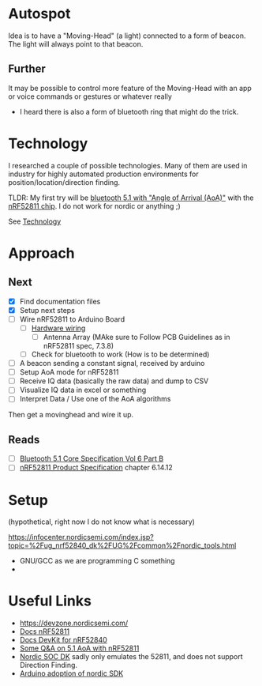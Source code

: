 # Autospot

Idea is to have a "Moving-Head" (a light) connected to a form of beacon. The light will always point to that beacon.

## Further

It may be possible to control more feature of the Moving-Head with an app or voice commands or gestures or whatever really

* I heard there is also a form of bluetooth ring that might do the trick.

# Technology

I researched a couple of possible technologies. Many of them are used in industry for highly automated production environments for position/location/direction finding.

TLDR: My first try will be [bluetooth 5.1 with "Angle of Arrival (AoA)"](https://www.bluetooth.com/blog/new-aoa-aod-bluetooth-capabilities/) 
with the [nRF52811 chip](https://www.nordicsemi.com/Products/Low-power-short-range-wireless/nRF52811/GetStarted).
I do not work for nordic or anything ;)


See [Technology](./research/Technologies.md)

# Approach

## Next

- [x] Find documentation files
- [x] Setup next steps
- [ ] Wire nRF52811 to Arduino Board
    - [ ] [Hardware wiring](https://infocenter.nordicsemi.com/index.jsp?topic=%2Fug_nrf52840_dk%2FUG%2Fcommon%2Fnordic_tools.html)
        - [ ] Antenna Array (MAke sure to Follow PCB Guidelines as in nRF52811 spec, 7.3.8)
    - [ ] Check for bluetooth to work (How is to be determined)
- [ ] A beacon sending a constant signal, received by arduino
- [ ] Setup AoA mode for nRF52811 
- [ ] Receive IQ data (basically the raw data) and dump to CSV
- [ ] Visualize IQ data in excel or something
- [ ] Interpret Data / Use one of the AoA algorithms

Then get a movinghead and wire it up.
 
    
## Reads

- [ ] [Bluetooth 5.1 Core Specification Vol 6 Part B](./research/ext_resources/Core_v5.1.pdf)
- [ ] [nRF52811 Product Specification](./research/ext_resources/nRF52811_PS_v1.0.pdf)  chapter 6.14.12

# Setup

(hypothetical, right now I do not know what is necessary)

https://infocenter.nordicsemi.com/index.jsp?topic=%2Fug_nrf52840_dk%2FUG%2Fcommon%2Fnordic_tools.html

* GNU/GCC as we are programming C something
* 

# Useful Links

* https://devzone.nordicsemi.com/
* [Docs nRF52811](https://infocenter.nordicsemi.com/index.jsp?topic=%2Fstruct_nrf52%2Fstruct%2Fnrf52811.html&cp=3_3)
* [Docs DevKit for nRF52840](https://infocenter.nordicsemi.com/index.jsp?topic=%2Fug_nrf52840_dk%2FUG%2Fnrf52840_DK%2Fkit_content.html)
* [Some Q&A on 5.1 AoA with nRF52811](https://devzone.nordicsemi.com/f/nordic-q-a/53729/nrf52811-aoa-mode-config)
* [Nordic SOC DK](https://www.nordicsemi.com/Software-and-tools/Software/nRF5-SDK)
sadly only emulates the 52811, and does not support Direction Finding.
* [Arduino adoption of nordic SDK](https://github.com/sandeepmistry/arduino-nRF5)
